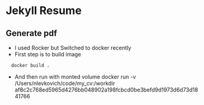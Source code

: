 # Jekyll Resume

## Generate pdf
* I used Rocker but Switched to docker recently
* First step is to build image
```
  docker build .
```
* And then run with monted volume
 docker run -v /Users/nlevkovich/code/my_cv:/workdir af8c2c768ed5965d4276bb048902a198fcbcd0be3befd9d1973d6d73d1841766
